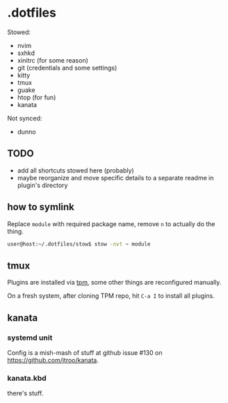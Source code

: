 # .dotfiles

Stowed:
* nvim
* sxhkd
* xinitrc (for some reason)
* git (credentials and some settings)
* kitty
* tmux
* guake
* htop (for fun)
* kanata

Not synced:
* dunno

## TODO

- add all shortcuts stowed here (probably)
- maybe reorganize and move specific details to a separate readme in plugin's directory

## how to symlink

Replace `module` with required package name, remove `n` to actually do the thing.
```bash
user@host:~/.dotfiles/stow$ stow -nvt ~ module
```

## tmux

Plugins are installed via [tpm](https://github.com/tmux-plugins/tpm),
some other things are reconfigured manually.

On a fresh system, after cloning TPM repo, hit `C-a I` to install all plugins.

## kanata

### systemd unit
Config is a mish-mash of stuff at github issue #130 on
https://github.com/jtroo/kanata.

### kanata.kbd

there's stuff.
